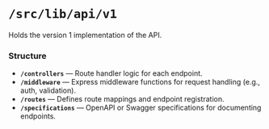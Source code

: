 # `/src/lib/api/v1`

Holds the version 1 implementation of the API.

### Structure
- **`/controllers`** — Route handler logic for each endpoint.  
- **`/middleware`** — Express middleware functions for request handling (e.g., auth, validation).  
- **`/routes`** — Defines route mappings and endpoint registration.  
- **`/specifications`** — OpenAPI or Swagger specifications for documenting endpoints.
